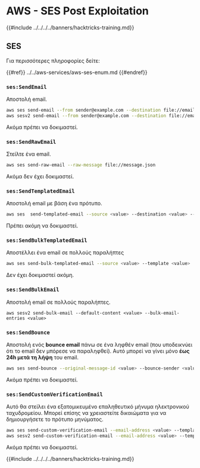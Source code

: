 # AWS - SES Post Exploitation

{{#include ../../../../banners/hacktricks-training.md}}

## SES

Για περισσότερες πληροφορίες δείτε:

{{#ref}}
../../aws-services/aws-ses-enum.md
{{#endref}}

### `ses:SendEmail`

Αποστολή email.
```bash
aws ses send-email --from sender@example.com --destination file://emails.json --message file://message.json
aws sesv2 send-email --from sender@example.com --destination file://emails.json --message file://message.json
```
Ακόμα πρέπει να δοκιμαστεί.

### `ses:SendRawEmail`

Στείλτε ένα email.
```bash
aws ses send-raw-email --raw-message file://message.json
```
Ακόμα δεν έχει δοκιμαστεί.

### `ses:SendTemplatedEmail`

Αποστολή email με βάση ένα πρότυπο.
```bash
aws ses  send-templated-email --source <value> --destination <value> --template <value>
```
Πρέπει ακόμη να δοκιμαστεί.

### `ses:SendBulkTemplatedEmail`

Αποστέλλει ένα email σε πολλούς παραλήπτες
```bash
aws ses send-bulk-templated-email --source <value> --template <value>
```
Δεν έχει δοκιμαστεί ακόμη.

### `ses:SendBulkEmail`

Αποστολή email σε πολλούς παραλήπτες.
```
aws sesv2 send-bulk-email --default-content <value> --bulk-email-entries <value>
```
### `ses:SendBounce`

Αποστολή ενός **bounce email** πάνω σε ένα ληφθέν email (που υποδεικνύει ότι το email δεν μπόρεσε να παραληφθεί). Αυτό μπορεί να γίνει μόνο **έως 24h μετά τη λήψη** του email.
```bash
aws ses send-bounce --original-message-id <value> --bounce-sender <value> --bounced-recipient-info-list <value>
```
Ακόμα πρέπει να δοκιμαστεί.

### `ses:SendCustomVerificationEmail`

Αυτό θα στείλει ένα εξατομικευμένο επαληθευτικό μήνυμα ηλεκτρονικού ταχυδρομείου. Μπορεί επίσης να χρειαστείτε δικαιώματα για να δημιουργήσετε το πρότυπο μηνύματος.
```bash
aws ses send-custom-verification-email --email-address <value> --template-name <value>
aws sesv2 send-custom-verification-email --email-address <value> --template-name <value>
```
Ακόμα πρέπει να δοκιμαστεί.

{{#include ../../../../banners/hacktricks-training.md}}

